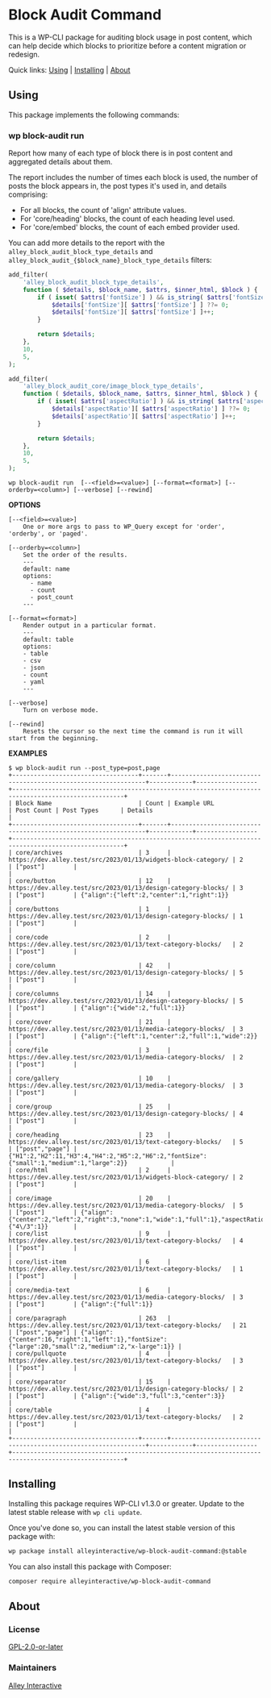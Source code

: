 # Block Audit Command

This is a WP-CLI package for auditing block usage in post content, which can help decide which blocks to prioritize before a content migration or redesign.

Quick links: [Using](#using) | [Installing](#installing) | [About](#about)

## Using

This package implements the following commands:

### wp block-audit run

Report how many of each type of block there is in post content and aggregated details about them.

The report includes the number of times each block is used, the number of posts the block appears in, the post types it's used in, and details comprising:

- For all blocks, the count of 'align' attribute values.
- For 'core/heading' blocks, the count of each heading level used.
- For 'core/embed' blocks, the count of each embed provider used.

You can add more details to the report with the `alley_block_audit_block_type_details` and `alley_block_audit_{$block_name}_block_type_details` filters:

```php
add_filter(
    'alley_block_audit_block_type_details',
    function ( $details, $block_name, $attrs, $inner_html, $block ) {
        if ( isset( $attrs['fontSize'] ) && is_string( $attrs['fontSize'] ) ) {
            $details['fontSize'][ $attrs['fontSize'] ] ??= 0;
            $details['fontSize'][ $attrs['fontSize'] ]++;
        }

        return $details;
    },
    10,
    5,
);

add_filter(
    'alley_block_audit_core/image_block_type_details',
    function ( $details, $block_name, $attrs, $inner_html, $block ) {
        if ( isset( $attrs['aspectRatio'] ) && is_string( $attrs['aspectRatio'] ) ) {
            $details['aspectRatio'][ $attrs['aspectRatio'] ] ??= 0;
            $details['aspectRatio'][ $attrs['aspectRatio'] ]++;
        }

        return $details;
    },
    10,
    5,
);
```

~~~
wp block-audit run  [--<field>=<value>] [--format=<format>] [--orderby=<column>] [--verbose] [--rewind]
~~~

**OPTIONS**

    [--<field>=<value>]
        One or more args to pass to WP_Query except for 'order', 'orderby', or 'paged'.

    [--orderby=<column>]
        Set the order of the results.
        ---
        default: name
        options:
          - name
          - count
          - post_count
        ---

    [--format=<format>]
        Render output in a particular format.
        ---
        default: table
        options:
        - table
        - csv
        - json
        - count
        - yaml
        ---

    [--verbose]
        Turn on verbose mode.

    [--rewind]
        Resets the cursor so the next time the command is run it will start from the beginning.

**EXAMPLES**

    $ wp block-audit run --post_type=post,page
    +-----------------------------------+-------+---------------------------------------------------------------+------------+-----------------+-----------------------------------------------------------------------------------------------------+
    | Block Name                        | Count | Example URL                                                   | Post Count | Post Types      | Details                                                                                             |
    +-----------------------------------+-------+---------------------------------------------------------------+------------+-----------------+-----------------------------------------------------------------------------------------------------+
    | core/archives                     | 3     | https://dev.alley.test/src/2023/01/13/widgets-block-category/ | 2          | ["post"]        |                                                                                                     |
    | core/button                       | 12    | https://dev.alley.test/src/2023/01/13/design-category-blocks/ | 3          | ["post"]        | {"align":{"left":2,"center":1,"right":1}}                                                           |
    | core/buttons                      | 1     | https://dev.alley.test/src/2023/01/13/design-category-blocks/ | 1          | ["post"]        |                                                                                                     |
    | core/code                         | 2     | https://dev.alley.test/src/2023/01/13/text-category-blocks/   | 2          | ["post"]        |                                                                                                     |
    | core/column                       | 42    | https://dev.alley.test/src/2023/01/13/design-category-blocks/ | 5          | ["post"]        |                                                                                                     |
    | core/columns                      | 14    | https://dev.alley.test/src/2023/01/13/design-category-blocks/ | 5          | ["post"]        | {"align":{"wide":2,"full":1}}                                                                       |
    | core/cover                        | 21    | https://dev.alley.test/src/2023/01/13/media-category-blocks/  | 3          | ["post"]        | {"align":{"left":1,"center":2,"full":1,"wide":2}}                                                   |
    | core/file                         | 3     | https://dev.alley.test/src/2023/01/13/media-category-blocks/  | 2          | ["post"]        |                                                                                                     |
    | core/gallery                      | 10    | https://dev.alley.test/src/2023/01/13/media-category-blocks/  | 3          | ["post"]        |                                                                                                     |
    | core/group                        | 25    | https://dev.alley.test/src/2023/01/13/design-category-blocks/ | 4          | ["post"]        |                                                                                                     |
    | core/heading                      | 23    | https://dev.alley.test/src/2023/01/13/text-category-blocks/   | 5          | ["post","page"] | {"H1":2,"H2":11,"H3":4,"H4":2,"H5":2,"H6":2,"fontSize":{"small":1,"medium":1,"large":2}}            |
    | core/html                         | 2     | https://dev.alley.test/src/2023/01/13/widgets-block-category/ | 2          | ["post"]        |                                                                                                     |
    | core/image                        | 20    | https://dev.alley.test/src/2023/01/13/media-category-blocks/  | 5          | ["post"]        | {"align":{"center":2,"left":2,"right":3,"none":1,"wide":1,"full":1},"aspectRatio":{"4\/3":1}}       |
    | core/list                         | 9     | https://dev.alley.test/src/2023/01/13/text-category-blocks/   | 4          | ["post"]        |                                                                                                     |
    | core/list-item                    | 6     | https://dev.alley.test/src/2023/01/13/text-category-blocks/   | 1          | ["post"]        |                                                                                                     |
    | core/media-text                   | 6     | https://dev.alley.test/src/2023/01/13/media-category-blocks/  | 3          | ["post"]        | {"align":{"full":1}}                                                                                |
    | core/paragraph                    | 263   | https://dev.alley.test/src/2023/01/13/text-category-blocks/   | 21         | ["post","page"] | {"align":{"center":16,"right":1,"left":1},"fontSize":{"large":20,"small":2,"medium":2,"x-large":1}} |
    | core/pullquote                    | 4     | https://dev.alley.test/src/2023/01/13/text-category-blocks/   | 3          | ["post"]        |                                                                                                     |
    | core/separator                    | 15    | https://dev.alley.test/src/2023/01/13/design-category-blocks/ | 2          | ["post"]        | {"align":{"wide":3,"full":3,"center":3}}                                                            |
    | core/table                        | 4     | https://dev.alley.test/src/2023/01/13/text-category-blocks/   | 2          | ["post"]        |                                                                                                     |
    +-----------------------------------+-------+---------------------------------------------------------------+------------+-----------------+-----------------------------------------------------------------------------------------------------+

## Installing

Installing this package requires WP-CLI v1.3.0 or greater. Update to the latest stable release with `wp cli update`.

Once you've done so, you can install the latest stable version of this package with:

```bash
wp package install alleyinteractive/wp-block-audit-command:@stable
```

You can also install this package with Composer:

```bash
composer require alleyinteractive/wp-block-audit-command
```

## About

### License

[GPL-2.0-or-later](https://github.com/alleyinteractive/wp-type-extensions/blob/main/LICENSE)

### Maintainers

[Alley Interactive](https://github.com/alleyinteractive)
